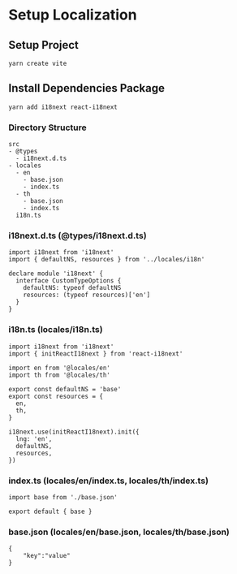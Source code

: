# Setup Localization

## Setup Project

```
yarn create vite
```

## Install Dependencies Package

```
yarn add i18next react-i18next
```

### Directory Structure

```
src
- @types
  - i18next.d.ts
- locales
  - en
    - base.json
    - index.ts
  - th
    - base.json
    - index.ts
  i18n.ts
```

### i18next.d.ts (@types/i18next.d.ts)

```
import i18next from 'i18next'
import { defaultNS, resources } from '../locales/i18n'

declare module 'i18next' {
  interface CustomTypeOptions {
    defaultNS: typeof defaultNS
    resources: (typeof resources)['en']
  }
}

```

### i18n.ts (locales/i18n.ts)

```
import i18next from 'i18next'
import { initReactI18next } from 'react-i18next'

import en from '@locales/en'
import th from '@locales/th'

export const defaultNS = 'base'
export const resources = {
  en,
  th,
}

i18next.use(initReactI18next).init({
  lng: 'en',
  defaultNS,
  resources,
})

```

### index.ts (locales/en/index.ts, locales/th/index.ts)

```
import base from './base.json'

export default { base }
```

### base.json (locales/en/base.json, locales/th/base.json)

```
{
    "key":"value"
}
```
